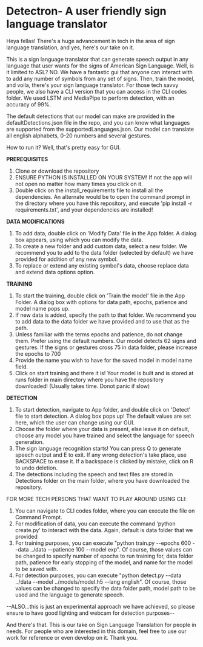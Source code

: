 # Detectron- A user friendly sign language translator

Heya fellas!
There's a huge advancement in tech in the area of sign language translation, and yes, here's our take on it. 

This is a sign language translator that can generate speech output in any language that user wants for the signs of American Sign Language. Well, is it limited to ASL? NO. We have a fantastic gui that anyone can interact with to add any number of symbols from any set of signs. Then, train the model, and voila, there's your sign language translator.
For those tech savvy people, we also have a CLI version that you can access in the CLI codes folder. We used LSTM and MediaPipe to perform detection, with an accuracy of 99%.

The default detections that our model can make are provided in the defaultDetections.json file in the repo, and you can know what languages are supported from the supportedLanguages.json.
Our model can translate all english alphabets, 0-20 numbers and several gestures.

How to run it? Well, that's pretty easy for GUI.

  **PREREQUISITES**
1. Clone or download the repository
2. ENSURE PYTHON IS INSTALLED ON YOUR SYSTEM! If not the app will not open no matter how many times you click on it.
3. Double click on the install_requirements file to install all the dependencies. An alternate would be to open the command prompt in the directory where you have this repository, and execute 'pip install -r requirements.txt', and your dependencies are installed!
   
  **DATA MODIFICATIONS**
1.  To add data, double click on 'Modify Data' file in the App folder. A dialog box appears, using which you can modify the data.
2.  To create a new folder and add custom data, select a new folder. We recommend you to add to the data folder (selected by default) we have provided for addition of any new symbol.
3.  To replace or extend any existing symbol's data, choose replace data and extend data options option.

  **TRAINING**
1. To start the training, double click on 'Train the model' file in the App Folder. A dialog box with options for data path, epochs, patience and model name pops up.
2. If new data is added, specify the path to that folder. We recommend you to add data to the data folder we have provided and to use that as the path.
3. Unless familiar with the terms epochs and patience, do not change them. Prefer using the default numbers. Our model detects 62 signs and gestures. If the signs or gestures cross 75 in data folder, please increase the epochs to 700
4. Provide the name you wish to have for the saved model in model name field.
5. Click on start training and there it is! Your model is built and is stored at runs folder in main directory where you have the repository downloaded! (Usually takes time. Donot panic if slow)
    

  **DETECTION** 
1. To start detection, navigate to App folder, and double click on 'Detect' file to start detection. A dialog box pops up! The default values are set here, which the user can change using our GUI.
2. Choose the folder where your data is present, else leave it on default, choose any model you have trained and select the language for speech generation.
3. The sign language recognition starts! You can press Q to generate speech output and E to exit. If any wrong detection's take place, use BACKSPACE to erase it. If a backspace is clicked by mistake, click on R to undo deletion.
4. The detections including the speech and text files are stored in Detections folder on the main folder, where you have downloaded the repository.

FOR MORE TECH PERSONS THAT WANT TO PLAY AROUND USING CLI:

1. You can navigate to CLI codes folder, where you can execute the file on Command Prompt. 
2. For modification of data, you can execute the command 'python create.py' to interact with the data. Again, default is data folder that we provided
3. For training purposes, you can execute "python train.py --epochs 600 --data ../data --patience 100 --model exp". Of course, those values can be changed to specify number of epochs to run training for, data       folder path, patience for early stopping of the model, and name for the model to be saved with.
4. For detection purposes, you can execute "python detect.py --data ../data --model ../models/model.h5 --lang english". Of course, those values can be changed to specify the data folder path, model path to be       used and the language to generate speech.

--ALSO...this is just an experimental approach we have achieved, so please ensure to have good lighting and webcam for detection purposes--   

And there's that. This is our take on Sign Language Translation for people in needs. For people who are interested in this domain, feel free to use our work for reference or even develop on it. Thank you.
